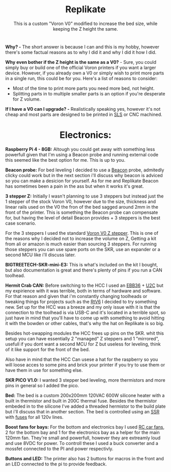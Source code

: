 <h1 align="center">Replikate</h1>
<p align="center">
This is a custom "Voron V0" modified to increase the bed size, while keeping the Z height the same.
</p>

<h1 align="center"></h1>

**Why? -** The short answer is because I can and this is my hobby, however there's some factual reasons as to why I did it and why I did it how I did.

**Why even bother if the Z height is the same as a V0?** - Sure, you could simply buy or build one of the official Voron printers if you want a larger device. However, if you already own a V0 or simply wish to print more parts in a single run, this could be for you. Here's a list of reasons to consider:

 - Most of the time to print more parts you need more bed, not height.
 - Splitting parts in to multiple smaller parts is an option if you're desperate for Z volume.

**If I have a V0 can I upgrade? -** Realistically speaking yes, however it's not cheap and most parts are designed to be printed in [SLS](https://3d.jlcpcb.com/) or CNC machined.

<h1 align="center">Electronics:</h1>

**Raspberry Pi 4 - 8GB:** Altough you could get away with something less powerfull given that I'm using a Beacon probe and running external code this seemed like the best option for me. This is up to you.

**Beacon probe:** For bed leveling I decided to use a [Beacon](https://beacon3d.com/) probe, admitedly clicky could work but in the next section i'll discuss why beacon is adviced so you can make a desicion for yourself.
As for me and Replikate Beacon has sometimes been a pain in the ass but when it works it's great.

**3 stepper Z:** Initially I wasn't planning to use 3 steppers but instead   just the 1 stepper of the stock Voron V0, however due to the size, thickness and linear rails used on the V0 the fron of the bed sagged around 2mm in the front of the printer. This is something the Beacon probe can compensate for, but having the level of detail Beacon provides + 3 steppers is the best case scenario.  

For the 3 steppers I used the standard [Voron V0 Z stepper](https://www.aliexpress.com/item/1005002583135981.html?spm=a2g0o.productlist.main.13.617b46d7nm4Ql1&algo_pvid=a1e41f05-7cbe-4aa0-80d7-c00650259656&algo_exp_id=a1e41f05-7cbe-4aa0-80d7-c00650259656-6&pdp_npi=4@dis!MXN!1392.81!1239.67!!!81.13!!@2101e9cf16930213250356662e45d0!12000021260524378!sea!MX!0!A&curPageLogUid=cFCSvp7dkpR7). This is one of the reasons why I decided not to increase the volume on Z, Getting a kit from ali or amazon is much easier than sourcing 3 steppers.
For running those steppers you can use spare ports on the SKR, use an expander or a second MCU like i'll discuss later.

**BIGTREETECH-SKR-mini-E3:** This is what's included on the kit I bought, but also documentation is great and there's plenty of pins if you run a CAN toolhead.

**Hermit Crab CAN:** Before switching to the HCC I used an [EBB36](https://biqu.equipment/products/bigtreetech-ebb-36-42-can-bus-for-connecting-klipper-expansion-device?variant=39760665215074) + [U2C](https://github.com/bigtreetech/U2C) but my expirience with it was terrible, both in terms of hardware and software. For that reason and given that i'm constantly changing toolheads or tweaking things for projects such as the [RtV6](https://www.indiegogo.com/projects/rvo-to-v6-adapter-expand-speed-up-cut-costs#/) I decided to try something new. Set up for the HCC was a breeze and my only issue with it is that the connection to the toolhead is via USB-C and it's located in a terrible spot, so just have in mind that you'll have to come up with something to avoid hitting it with the bowden or other cables, that's why the hat on Replikate is so big.

Besides hot-swapping modules the HCC frees up pins on the SKR. whit this setup you can have essentially 2 "managed" Z steppers and 1 "mirrored", usefull if you dont want a second MCU for Z but useless for leveling, think of it like support for the front of the bed.

Also have in mind that the HCC Can usese a hat for the raspberry so you will loose acces to some pins and brick your printer if you try to use them or have them in use for something else.

**SKR PICO V1.0:** I wanted 3 stepper bed leveling, more thermistors and more pins in general so I added the pico.

**Bed:** The bed is a custom 200x200mm 120VAC 600W silicone heater with a built in thermistor and built in 200C thermal fuse. Besides the thermistor embeded in to the silicone I've added a threaded hermistor to the build plate but i'll discuss that in another section.
The bed is controlled using an [SSR](https://www.amazon.com/gp/product/B01MCWO35P/ref=ppx_yo_dt_b_search_asin_title?ie=UTF8&psc=1) with [fuses](https://www.amazon.com/gp/product/B075MC6W3P/ref=ppx_yo_dt_b_search_asin_title?ie=UTF8&psc=1) for all 120v lines.

**Boost fans for bays:** For the bottom and electronics bay I used [RC car fans](https://www.amazon.com/gp/product/B08R1D7J4X/ref=ppx_yo_dt_b_search_asin_title?ie=UTF8&th=1), 2 for the bottom bay and 1 for the electronics bay as a helper for the main 120mm fan. They're small and powerfull, however they are extreamly loud and use 8VDC for power. To controll these I used a buck converter and a mossfet connected to the PI and power respectivly.

**Buttons and LED:** The printer also has 2 buttons for macros in the front and an LED connected to the pi to provide feedback.
